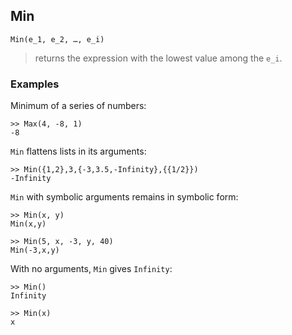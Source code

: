 ## Min

```
Min(e_1, e_2, …, e_i) 
```

> returns the expression with the lowest value among the `e_i`.
	
### Examples

Minimum of a series of numbers:
```
>> Max(4, -8, 1)
-8
```

`Min` flattens lists in its arguments:
```
>> Min({1,2},3,{-3,3.5,-Infinity},{{1/2}})
-Infinity
```

`Min` with symbolic arguments remains in symbolic form:
```
>> Min(x, y)
Min(x,y)
 
>> Min(5, x, -3, y, 40)
Min(-3,x,y)
```

With no arguments, `Min` gives `Infinity`:
```
>> Min()
Infinity
 
>> Min(x)
x
``` 